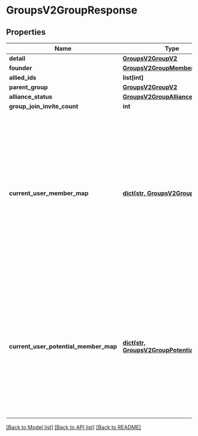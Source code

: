 # GroupsV2GroupResponse

## Properties
Name | Type | Description | Notes
------------ | ------------- | ------------- | -------------
**detail** | [**GroupsV2GroupV2**](GroupsV2GroupV2.md) |  | [optional] 
**founder** | [**GroupsV2GroupMember**](GroupsV2GroupMember.md) |  | [optional] 
**allied_ids** | **list[int]** |  | [optional] 
**parent_group** | [**GroupsV2GroupV2**](GroupsV2GroupV2.md) |  | [optional] 
**alliance_status** | [**GroupsV2GroupAllianceStatus**](GroupsV2GroupAllianceStatus.md) |  | [optional] 
**group_join_invite_count** | **int** |  | [optional] 
**current_user_member_map** | [**dict(str, GroupsV2GroupMember)**](GroupsV2GroupMember.md) | This property will be populated if the authenticated user is a member of the group. Note that because of  account linking, a user can sometimes be part of a clan more than once.  As such, this returns the  highest member type available. | [optional] 
**current_user_potential_member_map** | [**dict(str, GroupsV2GroupPotentialMember)**](GroupsV2GroupPotentialMember.md) | This property will be populated if the authenticated user is an applicant or has an outstanding invitation to join.  Note that because of account linking, a user can sometimes be part of a clan more than once. | [optional] 

[[Back to Model list]](../README.md#documentation-for-models) [[Back to API list]](../README.md#documentation-for-api-endpoints) [[Back to README]](../README.md)


